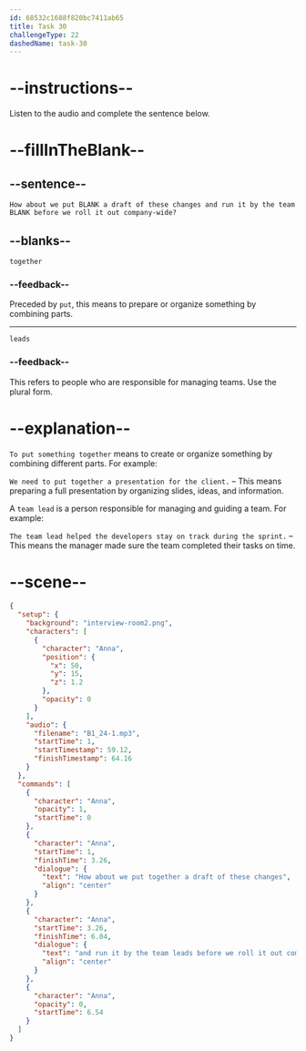 ```yaml
---
id: 68532c1688f820bc7411ab65
title: Task 30
challengeType: 22
dashedName: task-30
---
```


<!-- (Audio) Anna: How about we put together a draft of these changes and run it by the team leads before we roll it out company-wide? -->

# --instructions--

Listen to the audio and complete the sentence below.

# --fillInTheBlank--

## --sentence--

`How about we put BLANK a draft of these changes and run it by the team BLANK before we roll it out company-wide?`

## --blanks--

`together`

### --feedback--

Preceded by `put`, this means to prepare or organize something by combining parts.

---

`leads`

### --feedback--

This refers to people who are responsible for managing teams. Use the plural form.

# --explanation--

`To put something together` means to create or organize something by combining different parts. For example:

`We need to put together a presentation for the client.` – This means preparing a full presentation by organizing slides, ideas, and information.

A `team lead` is a person responsible for managing and guiding a team. For example:

`The team lead helped the developers stay on track during the sprint.` – This means the manager made sure the team completed their tasks on time.

# --scene--

```json
{
  "setup": {
    "background": "interview-room2.png",
    "characters": [
      {
        "character": "Anna",
        "position": {
          "x": 50,
          "y": 15,
          "z": 1.2
        },
        "opacity": 0
      }
    ],
    "audio": {
      "filename": "B1_24-1.mp3",
      "startTime": 1,
      "startTimestamp": 59.12,
      "finishTimestamp": 64.16
    }
  },
  "commands": [
    {
      "character": "Anna",
      "opacity": 1,
      "startTime": 0
    },
    {
      "character": "Anna",
      "startTime": 1,
      "finishTime": 3.26,
      "dialogue": {
        "text": "How about we put together a draft of these changes",
        "align": "center"
      }
    },
    {
      "character": "Anna",
      "startTime": 3.26,
      "finishTime": 6.04,
      "dialogue": {
        "text": "and run it by the team leads before we roll it out company-wide?",
        "align": "center"
      }
    },
    {
      "character": "Anna",
      "opacity": 0,
      "startTime": 6.54
    }
  ]
}
```
